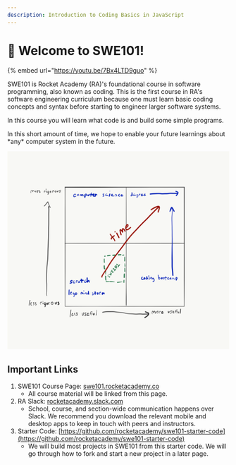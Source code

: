 ```yaml
---
description: Introduction to Coding Basics in JavaScript
---
```


# 🚀 Welcome to SWE101!

{% embed url="https://youtu.be/7Bx4LTD9guo" %}

SWE101 is Rocket Academy \(RA\)'s foundational course in software programming, also known as coding. This is the first course in RA's software engineering curriculum because one must learn basic coding concepts and syntax before starting to engineer larger software systems.

In this course you will learn what code is and build some simple programs.

In this short amount of time, we hope to enable your future learnings about \*any\* computer system in the future.  
  


![Course Pedagogy Positioning](.gitbook/assets/course-ped.png)



## Important Links

1. SWE101 Course Page: [swe101.rocketacademy.co](https://swe101.rocketacademy.co)
   * All course material will be linked from this page.
2. RA Slack: [rocketacademy.slack.com](https://github.com/rocketacademy/swe101/tree/6b08702a2474a3fb5a286b7f690032985ad8ad30/rocketacademy.slack.com)
   * School, course, and section-wide communication happens over Slack. We recommend you download the relevant mobile and desktop apps to keep in touch with peers and instructors.
3. Starter Code: [https://github.com/rocketacademy/swe101-starter-code](https://github.com/rocketacademy/swe101-starter-code)
   * We will build most projects in SWE101 from this starter code. We will go through how to fork and start a new project in a later page.

